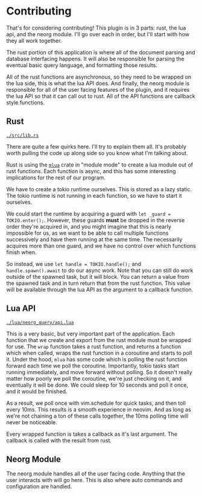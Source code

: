 # Contributing

That's for considering contributing! This plugin is in 3 parts: rust, the lua api, and the neorg
module. I'll go over each in order, but I'll start with how they all work together.

The rust portion of this application is where all of the document parsing and database interfacing
happens. It will also be responsible for parsing the eventual basic query language, and formatting
those results.

All of the rust functions are asynchronous, so they need to be wrapped on the lua side, this is what
the lua API does. And finally, the neorg module is responsible for all of the user facing features
of the plugin, and it requires the lua API so that it can call out to rust. All of the API functions
are callback style functions.

## Rust

[`./src/lib.rs`](./src/lib.rs)

There are quite a few quirks here. I'll try to explain them all. It's probably worth pulling the
code up along side so you know what I'm talking about.

Rust is using the [`mlua`](https://github.com/mlua-rs/mlua) crate in "module mode" to create a lua
module out of rust functions. Each function is async, and this has some interesting implications for
the rest of our program.

We have to create a tokio runtime ourselves. This is stored as a lazy static.
The tokio runtime is not running in each function, so we have to start it ourselves.

We could start the runtime by acquiring a guard with `let _guard = TOKIO.enter();`. However, these
guards **must** be dropped in the reverse order they're acquired in, and you might imagine that this
is nearly impossible for us, as we want to be able to call multiple functions successively and have
them running at the same time. The necessarily acquires more than one guard, and we have no control
over which functions finish when.

So instead, we use `let handle = TOKIO.handle();` and `handle.spawn().await` to do our async work.
Note that you can still do work outside of the spawned task, but it will block. You can return
a value from the spawned task and in turn return that from the rust function. This value will be
available through the lua API as the argument to a callback function.

## Lua API

[`./lua/neorg_query/api.lua`](./lua/neorg_query/api.lua)

This is a very basic, but very important part of the application. Each function that we create and
export from the rust module must be wrapped for use. The `wrap` function takes a rust function,
and returns a function which when called, wraps the rust function in a coroutine and starts to poll
it. Under the hood, `mlua` has some code which is polling the rust function forward each time we
poll the coroutine. Importantly, tokio tasks start running immediately, and move forward without
polling. So it doesn't really matter how poorly we poll the coroutine, we're just checking on it,
and eventually it will be done. We could sleep for 10 seconds and poll it once, and it would be
finished.

As a result, we poll once with vim.schedule for quick tasks, and then toll every 10ms. This results
is a smooth experience in neovim. And as long as we're not chaining a ton of these calls together,
the 10ms polling time will never be noticeable.

Every wrapped function is takes a callback as it's last argument. The callback is called with the
result from rust.

## Neorg Module

The neorg module handles all of the user facing code. Anything that the user interacts with will go
here. This is also where auto commands and configuration are handled.
